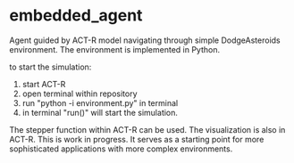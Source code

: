 # embedded_agent
Agent guided by ACT-R model navigating through simple DodgeAsteroids environment. The environment is implemented in Python.

to start the simulation:
1) start ACT-R
2) open terminal within repository
3) run "python -i environment.py" in terminal
4) in terminal "run()" will start the simulation.

The stepper function within ACT-R can be used. The visualization is also in ACT-R. This is work in progress. It serves as a starting point for more sophisticated applications with more complex environments.
